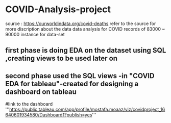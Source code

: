 # COVID-Analysis-project
source : https://ourworldindata.org/covid-deaths
refer to the source for more discription about the data 
data analysis for COVID records of 83000 ~ 90000 instance for data-set

## first phase is doing EDA on the dataset using SQL ,creating views to be used later on 

## second phase used the SQL views -in "COVID EDA for tableau"-created for designing a dashboard on tableau
#link to the dashboard '''https://public.tableau.com/app/profile/mostafa.moaaz/viz/covidproject_16640601934580/Dashboard1?publish=yes'''
